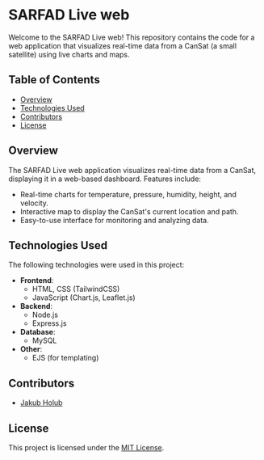 # SARFAD Live web

Welcome to the SARFAD Live web! This repository contains the code for a web application that visualizes real-time data from a CanSat (a small satellite) using live charts and maps.

## Table of Contents
- [Overview](#overview)
- [Technologies Used](#technologies-used)
- [Contributors](#contributors)
- [License](#license)

## Overview

The SARFAD Live web application visualizes real-time data from a CanSat, displaying it in a web-based dashboard. Features include:

- Real-time charts for temperature, pressure, humidity, height, and velocity.
- Interactive map to display the CanSat's current location and path.
- Easy-to-use interface for monitoring and analyzing data.

## Technologies Used

The following technologies were used in this project:

- **Frontend**:
    - HTML, CSS (TailwindCSS)
    - JavaScript (Chart.js, Leaflet.js)
- **Backend**:
    - Node.js
    - Express.js
- **Database**:
    - MySQL
- **Other**:
    - EJS (for templating)

## Contributors

- [Jakub Holub](https://github.com/henypotter)

## License

This project is licensed under the [MIT License](LICENSE).
